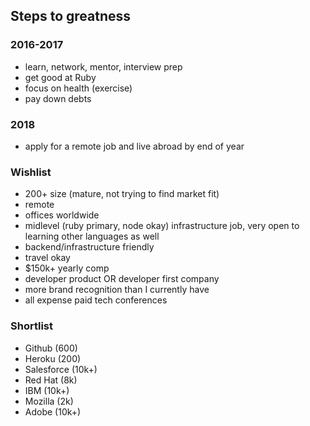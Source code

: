 ## Steps to greatness

### 2016-2017

- learn, network, mentor, interview prep
- get good at Ruby
- focus on health (exercise)
- pay down debts

### 2018

- apply for a remote job and live abroad by end of year

### Wishlist

- 200+ size (mature, not trying to find market fit)
- remote 
- offices worldwide
- midlevel (ruby primary, node okay) infrastructure job, very open to learning other languages as well
- backend/infrastructure friendly
- travel okay
- $150k+ yearly comp
- developer product OR developer first company
- more brand recognition than I currently have
- all expense paid tech conferences

### Shortlist

- Github (600)
- Heroku (200)
- Salesforce (10k+)
- Red Hat (8k)
- IBM (10k+)
- Mozilla (2k)
- Adobe (10k+)




